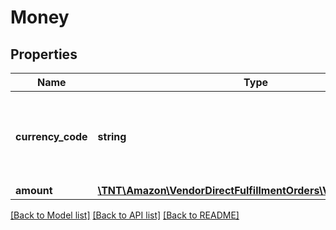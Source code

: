 # Money

## Properties
Name | Type | Description | Notes
------------ | ------------- | ------------- | -------------
**currency_code** | **string** | Three digit currency code in ISO 4217 format. String of length 3. | [optional] 
**amount** | [**\TNT\Amazon\VendorDirectFulfillmentOrders\V1\Model\Decimal**](Decimal.md) |  | [optional] 

[[Back to Model list]](../README.md#documentation-for-models) [[Back to API list]](../README.md#documentation-for-api-endpoints) [[Back to README]](../README.md)


